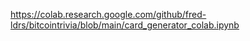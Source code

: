 https://colab.research.google.com/github/fred-ldrs/bitcointrivia/blob/main/card_generator_colab.ipynb
